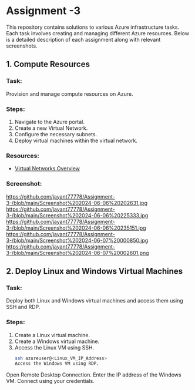 # Assignment -3

This repository contains solutions to various Azure infrastructure tasks. Each task involves creating and managing different Azure resources. Below is a detailed description of each assignment along with relevant screenshots.

## 1. Compute Resources

### Task:
Provision and manage compute resources on Azure.

### Steps:
1. Navigate to the Azure portal.
2. Create a new Virtual Network.
3. Configure the necessary subnets.
4. Deploy virtual machines within the virtual network.

### Resources:
- [Virtual Networks Overview](https://learn.microsoft.com/en-us/azure/virtual-network/virtual-networks-overview)

### Screenshot:
https://github.com/jayant77778/Assignment-3-/blob/main/Screenshot%202024-06-06%20202631.jpg
https://github.com/jayant77778/Assignment-3-/blob/main/Screenshot%202024-06-06%20225333.jpg
https://github.com/jayant77778/Assignment-3-/blob/main/Screenshot%202024-06-06%20235151.jpg
https://github.com/jayant77778/Assignment-3-/blob/main/Screenshot%202024-06-07%20000850.jpg
https://github.com/jayant77778/Assignment-3-/blob/main/Screenshot%202024-06-07%20002601.png


## 2. Deploy Linux and Windows Virtual Machines

### Task:
Deploy both Linux and Windows virtual machines and access them using SSH and RDP.

### Steps:
1. Create a Linux virtual machine.
2. Create a Windows virtual machine.
3. Access the Linux VM using SSH.
   ```sh
   ssh azureuser@<Linux_VM_IP_Address>
   Access the Windows VM using RDP.
Open Remote Desktop Connection.
Enter the IP address of the Windows VM.
Connect using your credentials.
